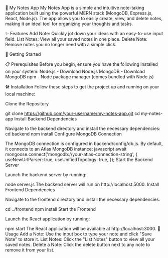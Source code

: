 📝 My Notes App
My Notes App is a simple and intuitive note-taking application built using the powerful MERN stack (MongoDB, Express.js, React, Node.js). The app allows you to easily create, view, and delete notes, making it an ideal tool for organizing your thoughts and tasks.

✨ Features
Add Note: Quickly jot down your ideas with an easy-to-use input field.
List Notes: View all your saved notes in one place.
Delete Note: Remove notes you no longer need with a simple click.

🚀 Getting Started

📋 Prerequisites
Before you begin, ensure you have the following installed on your system:
Node.js - Download Node.js
MongoDB - Download MongoDB
npm - Node package manager (comes bundled with Node.js)

🛠 Installation
Follow these steps to get the project up and running on your local machine:

Clone the Repository

git clone https://github.com/your-username/my-notes-app.git
cd my-notes-app
Install Backend Dependencies

Navigate to the backend directory and install the necessary dependencies:
cd backend
npm install
Configure MongoDB Connection

The MongoDB connection is configured in backend/config/db.js. By default, it connects to an Atlas MongoDB instance:
javascript
await mongoose.connect('mongodb://your-atlas-connection-string', {
    useNewUrlParser: true,
    useUnifiedTopology: true,
});
Start the Backend Server

Launch the backend server by running:

node server.js
The backend server will run on http://localhost:5000.
Install Frontend Dependencies

Navigate to the frontend directory and install the necessary dependencies:

cd ../frontend
npm install
Start the Frontend

Launch the React application by running:

npm start
The React application will be available at http://localhost:3000.
🎉 Usage
Add a Note: Use the input box to type your note and click "Save Note" to store it.
List Notes: Click the "List Notes" button to view all your saved notes.
Delete a Note: Click the delete button next to any note to remove it from your list.
